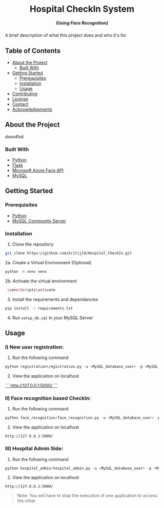 
<h1 align="center">Hospital CheckIn System </h1>
<h5 align="center"><em>(Using Face Recognition)</em></h5>

A brief description of what this project does and who it's for


## Table of Contents


* [About the Project](#about-the-project)
  * [Built With](#built-with)
* [Getting Started](#getting-started)
  * [Prerequisites](#prerequisites)
  * [Installation](#installation)
  * [Usage](#usage)
* [Contributing](#contributing)
* [License](#license)
* [Contact](#contact)
* [Acknowledgements](#acknowledgements)
## About the Project

dsssdfsd

### Built With

* [Python](https://www.python.org/)
* [Flask](https://palletsprojects.com/p/flask/)
* [Microsoft Azure Face API](https://azure.microsoft.com/en-in/services/cognitive-services/face/#overview)
* [MySQL](https://jquery.com)
## Getting Started

### Prerequisites

* [Python](https://www.python.org/)
* [MySQL Community Server](https://dev.mysql.com/downloads/mysql/)

### Installation

1. Clone the repository
```sh
git clone https://github.com/kritij19/Hospital_CheckIn.git
```
2a. Create a Virtual Environment (Optional)
```sh
python -m venv venv
```
2b. Activate the virtual environment 
```sh
.\venv\Scripts\activate
```
3. Install the requirements and dependancies
```sh
pip install -r requirements.txt
```
4. Run `setup_db.sql` in your MySQL Server  

## Usage

### I) New user registration:

1. Run the following command
```python
python registration\registration.py -u <MySQL_database_user> -p <MySQL_database_password>
```
2. View the application on localhost
<a href = 'http://127.0.0.1:5000/'>
```
http://127.0.0.1:5000/
```
</a>

### II) Face recognition based CheckIn:
1. Run the following command
```python
python face_recognition/face_recognition.py -u <MySQL_database_user> -p <MySQL_database_password>
```
2. View the application on localhost
```
http://127.0.0.1:5000/
```
### III) Hospital Admin Side:
1. Run the following command
```python
python hospital_admin/hospital_admin.py -u <MySQL_database_user> -p <MySQL_database_password>
```
2. View the application on localhost
```
http://127.0.0.1:5000/
```
> Note: You will have to stop the execution of one application to access the other
